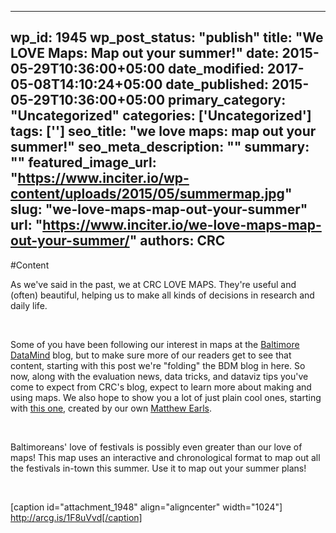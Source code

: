 
---
wp_id: 1945
wp_post_status: "publish" 
title: "We LOVE Maps: Map out your summer!"
date: 2015-05-29T10:36:00+05:00
date_modified: 2017-05-08T14:10:24+05:00
date_published: 2015-05-29T10:36:00+05:00
primary_category: "Uncategorized"
categories: ['Uncategorized'] 
tags: ['']
seo_title: "we love maps: map out your summer!"
seo_meta_description: ""
summary: ""
featured_image_url: "https://www.inciter.io/wp-content/uploads/2015/05/summermap.jpg"
slug: "we-love-maps-map-out-your-summer"
url: "https://www.inciter.io/we-love-maps-map-out-your-summer/"
authors: CRC
---

#Content

As we've said in the past, we at CRC LOVE MAPS. They're useful and (often) beautiful, helping us to make all kinds of decisions in research and daily life.

&nbsp;

Some of you have been following our interest in maps at the [Baltimore DataMind](http://www.baltimoredatamind.org) blog, but to make sure more of our readers get to see that content, starting with this post we're "folding" the BDM blog in here. So now, along with the evaluation news, data tricks, and dataviz tips you've come to expect from CRC's blog, expect to learn more about making and using maps. We also hope to show you a lot of just plain cool ones, starting with <a href="http://arcg.is/1F8uVvd" rel="noopener noreferrer" target="_blank">this one</a>, created by our own [Matthew Earls](https://www.inciter.io/who/crc-data-nerds/matthew/).

&nbsp;

Baltimoreans' love of festivals is possibly even greater than our love of maps! This map uses an interactive and chronological format to map out all the festivals in-town this summer. Use it to map out your summer plans!

&nbsp;

[caption id="attachment_1948" align="aligncenter" width="1024"]
 http://arcg.is/1F8uVvd[/caption]

